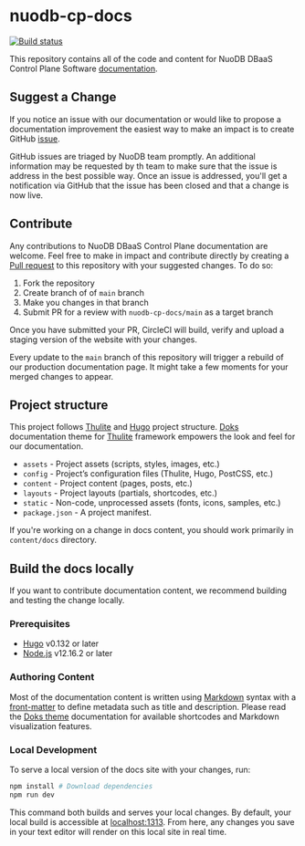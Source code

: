 # nuodb-cp-docs

[![Build status](https://dl.circleci.com/status-badge/img/gh/nuodb/nuodb-cp-docs/tree/main.svg?style=svg&circle-token=CCIPRJ_5tty7eRh1TFHKvrtmiFdMm_2a61931164e7b88e933260a7edea62bad68f5176)](https://dl.circleci.com/status-badge/redirect/gh/nuodb/nuodb-cp-docs/tree/main)

This repository contains all of the code and content for NuoDB DBaaS Control Plane Software [documentation](https://nuodb.github.io/nuodb-cp-docs/).

## Suggest a Change

If you notice an issue with our documentation or would like to propose a documentation improvement the easiest way to make an impact is to create GitHub [issue](https://github.com/nuodb/nuodb-cp-docs/issues/new).

GitHub issues are triaged by NuoDB team promptly.
An additional information may be requested by th team to make sure that the issue is address in the best possible way.
Once an issue is addressed, you'll get a notification via GitHub that the issue has been closed and that a change is now live.

## Contribute

Any contributions to NuoDB DBaaS Control Plane documentation are welcome.
Feel free to make in impact and contribute directly by creating a [Pull request](https://github.com/nuodb/nuodb-cp-docs/compare) to this repository with your suggested changes.
To do so:

1. Fork the repository
2. Create branch of of `main` branch
3. Make you changes in that branch
4. Submit PR for a review with `nuodb-cp-docs/main` as a target branch

Once you have submitted your PR, CircleCI will build, verify and upload a staging version of the website with your changes.

Every update to the `main` branch of this repository will trigger a rebuild of our production documentation page.
It might take a few moments for your merged changes to appear.

## Project structure

This project follows [Thulite](https://docs.thulite.io/basics/project-structure/) and [Hugo](https://gohugo.io/getting-started/directory-structure/) project structure.
[Doks](https://getdoks.org/docs/basics/project-structure/) documentation theme for [Thulite](https://docs.thulite.io/getting-started/) framework empowers the look and feel for our documentation.

- `assets` - Project assets (scripts, styles, images, etc.)
- `config` - Project’s configuration files (Thulite, Hugo, PostCSS, etc.)
- `content` - Project content (pages, posts, etc.)
- `layouts` - Project layouts (partials, shortcodes, etc.)
- `static` - Non-code, unprocessed assets (fonts, icons, samples, etc.)
- `package.json` - A project manifest.

If you're working on a change in docs content, you should work primarily in `content/docs` directory.

## Build the docs locally

If you want to contribute documentation content, we recommend building and testing the change locally.

### Prerequisites

- [Hugo](https://gohugo.io/installation/) v0.132 or later
- [Node.js](https://nodejs.org/en/download/package-manager) v12.16.2 or later

### Authoring Content

Most of the documentation content is written using [Markdown](https://daringfireball.net/projects/markdown/) syntax with a [front-matter](https://gohugo.io/content-management/front-matter/) to define metadata such as title and description.
Please read the [Doks theme](https://getdoks.org/docs/basics/authoring-content/) documentation for available shortcodes and Markdown visualization features.

### Local Development

To serve a local version of the docs site with your changes, run:

```sh
npm install # Download dependencies
npm run dev
```

This command both builds and serves your local changes.
By default, your local build is accessible at [localhost:1313](http://localhost:1313/).
From here, any changes you save in your text editor will render on this local site in real time.

